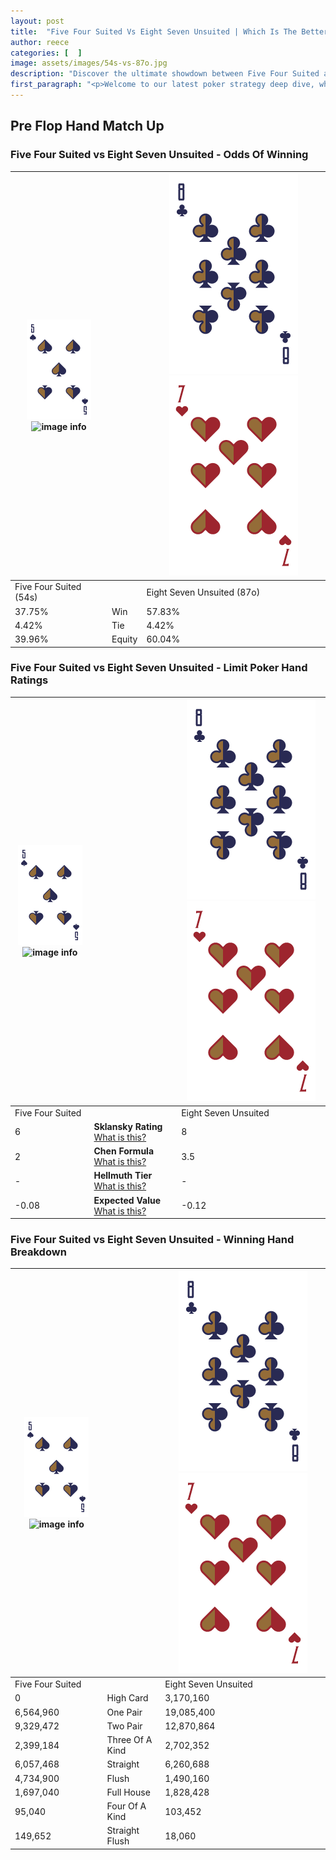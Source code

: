 ```yaml
---
layout: post
title:  "Five Four Suited Vs Eight Seven Unsuited | Which Is The Better Hand In Poker? A Complete Guide"
author: reece
categories: [  ]
image: assets/images/54s-vs-87o.jpg
description: "Discover the ultimate showdown between Five Four Suited and Eight Seven Unsuited in poker! Uncover the odds, strategies, and scenarios where one hand triumphs over the other. Get ready to up your poker game with this thrilling analysis."
first_paragraph: "<p>Welcome to our latest poker strategy deep dive, where we're pitting two distinct hands against each other in a high-stakes showdown: Five Four Suited vs Eight Seven Unsuited.</p><p>In the dynamic world of poker, every decision counts, and knowing which hand holds the upper hand is key to your success at the table.</p><p>In this article, we'll dissect these two hands, explore the scenarios where one dominates the other, and equip you with the knowledge to make strategic choices that can tip the odds in your favor.</p><p>Get ready to unravel the intriguing dynamics of these poker hands and elevate your game to new heights.</p>"
---
```




[comment]: # (sp0)

## Pre Flop Hand Match Up

<div class="table hand-ratings" markdown="1"> 



### Five Four Suited vs Eight Seven Unsuited - Odds Of Winning


    
| ![image info](assets/images/hand1/5.png) ![image info](assets/images/hand1/4s.png) |  | ![image info](assets/images/hand2/8.png) ![image info](assets/images/hand2/7o.png) |
| -------- | -------- | -------- |
| Five Four Suited (54s) |  | Eight Seven Unsuited (87o) |
| 37.75% | Win | 57.83% |
| 4.42% | Tie | 4.42% |
| 39.96% | Equity | 60.04% |




[comment]: # (sp1)



### Five Four Suited vs Eight Seven Unsuited - Limit Poker Hand Ratings


    
| ![image info](assets/images/hand1/5.png) ![image info](assets/images/hand1/4s.png) |  | ![image info](assets/images/hand2/8.png) ![image info](assets/images/hand2/7o.png) |
| -------- | -------- | -------- |
| Five Four Suited |  | Eight Seven Unsuited |
| 6 | **Sklansky Rating** [What is this?](/sklansky-rating-explained) | 8 |
| 2 | **Chen Formula** [What is this?](/chen-formula-explained) | 3.5 |
| - | **Hellmuth Tier** [What is this?](/Hellmuth-tier-explained) | - |
| -0.08 | **Expected Value** [What is this?](/expected-value-explained) | -0.12 |




[comment]: # (sp2)



### Five Four Suited vs Eight Seven Unsuited - Winning Hand Breakdown


    
| ![image info](assets/images/hand1/5.png) ![image info](assets/images/hand1/4s.png) |  | ![image info](assets/images/hand2/8.png) ![image info](assets/images/hand2/7o.png) |
| -------- | -------- | -------- |
| Five Four Suited |  | Eight Seven Unsuited |
| 0 | High Card | 3,170,160 |
| 6,564,960 | One Pair | 19,085,400 |
| 9,329,472 | Two Pair | 12,870,864 |
| 2,399,184 | Three Of A Kind | 2,702,352 |
| 6,057,468 | Straight | 6,260,688 |
| 4,734,900 | Flush | 1,490,160 |
| 1,697,040 | Full House | 1,828,428 |
| 95,040 | Four Of A Kind | 103,452 |
| 149,652 | Straight Flush | 18,060 |




[comment]: # (sp3)



</div>

[comment]: # (sp4)



[comment]: # (sp5)

